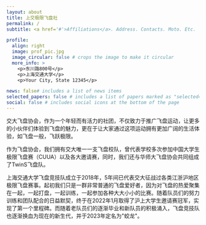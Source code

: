 ```yaml
---
layout: about
title: 上交极限飞盘社
permalink: /
subtitle: <a href='#'>Affiliations</a>. Address. Contacts. Moto. Etc.

profile:
  align: right
  image: prof_pic.jpg
  image_circular: false # crops the image to make it circular
  more_info: >
    <p>东川路800号</p>
    <p>上海交通大学</p>
    <p>Your City, State 12345</p>

news: false# includes a list of news items
selected_papers: false # includes a list of papers marked as "selected={true}"
social: false # includes social icons at the bottom of the page
---
```


交大飞盘协会，作为一个年轻而有活力的社团，不仅致力于推广飞盘运动，让更多的小伙伴们体验到飞盘的魅力，更在于让大家通过这项运动拥有更加广阔的生活体验，如飞盘一般，飞跃极限。

作为飞盘协会，我们拥有交大唯一一支飞盘校队，曾代表学校多次参加中国大学生极限飞盘赛（CUUA）以及各大邀请赛，同时，我们还与华师大飞盘协会共同组成了TwinS飞盘队。

上海交通大学飞盘竞技队成立于2018年，5年间已代表交大征战过各类江浙沪地区极限飞盘赛事。起初我们只是一群非常普通的飞盘爱好者，因为对飞盘的热爱聚集在一起，一起打盘，一起训练，一起参加各种大大小小的比赛。随着队员们的努力训练和团队配合的日益默契，终于在2022年1月取得了沪上大学生邀请赛冠军，实现了第一个里程碑。而随着老队员们的逐渐毕业和新队员的积极涌入，飞盘竞技队也逐渐换血为现在的新生代，并于2023年定名为"蛟龙"。
